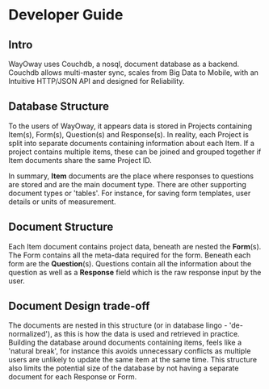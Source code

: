 # Developer Guide

## Intro

  WayOway uses Couchdb, a nosql, document database as a backend. Couchdb allows multi-master sync, scales from Big Data to Mobile,
  with an Intuitive HTTP/JSON API and designed for Reliability.

## Database Structure

  To the users of WayOway, it appears data is stored in Projects containing Item(s), Form(s), Question(s) and Response(s). In reality, each Project is split into separate documents containing information about each Item. If a project contains multiple items, these can be joined and grouped together if Item documents share the same Project ID.

  In summary, **Item** documents are the place where responses to questions are stored and are the main document type. There are other supporting document types or 'tables'. For instance, for saving form templates, user details or units of measurement.

## Document Structure

  Each Item document contains project data, beneath are nested the **Form**(s). The Form contains all the meta-data required for the form. Beneath each form are the **Question**(s). Questions contain all the information about the question as well as a **Response** field which is the raw response input by the user.

## Document Design trade-off

  The documents are nested in this structure (or in database lingo - 'de-normalized'), as this is how the data is used and retrieved in practice. Building the database around documents containing items, feels like a 'natural break', for instance this avoids unnecessary conflicts as multiple users are unlikely to update the same item at the same time. This structure also limits the potential size of the database by not having a separate document for each Response or Form.
